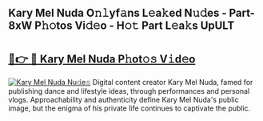 ## Kary Mel Nuda O𝚗𝚕yf𝚊ns L𝚎a𝚔ed N𝚞𝚍es - Part-8xW P𝚑𝚘tos Vi𝚍𝚎o - H𝚘𝚝 Part L𝚎a𝚔s UpULT

# <h2><a href="http://kfbcw8w.oniu.top/?m=Kary+Mel+Nuda">🔗👉 🔴 Kary Mel Nuda P𝚑ot𝚘𝚜 V𝚒d𝚎o</a></h2>

[![Kary Mel Nuda Nu𝚍e𝚜](https://i.imgur.com/0qMVB7G.gif)](http://kfbcw8w.oniu.top/?m=Kary+Mel+Nuda)
Digital content creator Kary Mel Nuda, famed for publishing dance and lifestyle ideas, through performances and personal vlogs. Approachability and authenticity define Kary Mel Nuda's public image, but the enigma of his private life continues to captivate the public.  
